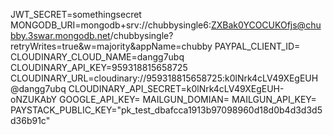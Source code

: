 JWT_SECRET=somethingsecret
MONGODB_URI=mongodb+srv://chubbysingle6:ZXBak0YCOCUKOfjs@chubby.3swar.mongodb.net/chubbysingle?retryWrites=true&w=majority&appName=chubby
PAYPAL_CLIENT_ID=
CLOUDINARY_CLOUD_NAME=dangg7ubq
CLOUDINARY_API_KEY=959318815658725
CLOUDINARY_URL=cloudinary://959318815658725:k0lNrk4cLV49XEgEUH@dangg7ubq
CLOUDINARY_API_SECRET=k0lNrk4cLV49XEgEUH-oNZUKAbY
GOOGLE_API_KEY=
MAILGUN_DOMIAN=
MAILGUN_API_KEY=
PAYSTACK_PUBLIC_KEY="pk_test_dbafcca1913b97098960d18d0b4d3d3d5d36b91c"
